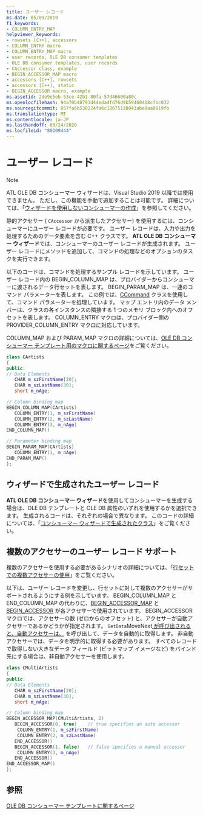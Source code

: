 ```yaml
---
title: ユーザー レコード
ms.date: 05/09/2019
f1_keywords:
- COLUMN_ENTRY_MAP
helpviewer_keywords:
- rowsets [C++], accessors
- COLUMN_ENTRY macro
- COLUMN_ENTRY_MAP macro
- user records, OLE DB consumer templates
- OLE DB consumer templates, user records
- CAccessor class, example
- BEGIN_ACCESSOR_MAP macro
- accessors [C++], rowsets
- accessors [C++], static
- BEGIN_ACCESSOR macro, example
ms.assetid: 2de9e5eb-53ce-42b1-80fa-57d46600a80c
ms.openlocfilehash: 94a70b48793d44eda4fd76d9b59460418cfbc032
ms.sourcegitcommit: 857fa6b530224fa6c18675138043aba9aa0619fb
ms.translationtype: MT
ms.contentlocale: ja-JP
ms.lasthandoff: 03/24/2020
ms.locfileid: "80209444"
---
```

# <a name="user-records"></a>ユーザー レコード

> [!NOTE]
> ATL OLE DB コンシューマー ウィザードは、Visual Studio 2019 以降では使用できません。 ただし、この機能を手動で追加することは可能です。 詳細については、「[ウィザードを使用しないコンシューマーの作成](creating-a-consumer-without-using-a-wizard.md)」を参照してください。

静的アクセサー ( `CAccessor` から派生したアクセサー) を使用するには、コンシューマーにユーザー レコードが必要です。 ユーザー レコードは、入力や出力を処理するためのデータ要素を含む C++ クラスです。 **ATL OLE DB コンシューマー ウィザード**では、コンシューマーのユーザー レコードが生成されます。 ユーザー レコードにメソッドを追加して、コマンドの処理などのオプションのタスクを実行できます。

以下のコードは、コマンドを処理するサンプル レコードを示しています。 ユーザー レコード内の BEGIN_COLUMN_MAP は、プロバイダーからコンシューマーに渡されるデータ行セットを表します。 BEGIN_PARAM_MAP は、一連のコマンド パラメーターを表します。 この例では、[CCommand](../../data/oledb/ccommand-class.md) クラスを使用して、コマンド パラメーターを処理しています。 マップ エントリ内のデータ メンバーは、クラスの各インスタンスの隣接する 1 つのメモリ ブロック内へのオフセットを表します。 COLUMN_ENTRY マクロは、プロバイダー側の PROVIDER_COLUMN_ENTRY マクロに対応しています。

COLUMN_MAP および PARAM_MAP マクロの詳細については、[OLE DB コンシューマー テンプレート用のマクロに関するページ](../../data/oledb/macros-and-global-functions-for-ole-db-consumer-templates.md)をご覧ください。

```cpp
class CArtists
{
public:
// Data Elements
   CHAR m_szFirstName[20];
   CHAR m_szLastName[30];
   short m_nAge;

// Column binding map
BEGIN_COLUMN_MAP(CArtists)
   COLUMN_ENTRY(1, m_szFirstName)
   COLUMN_ENTRY(2, m_szLastName)
   COLUMN_ENTRY(3, m_nAge)
END_COLUMN_MAP()

// Parameter binding map
BEGIN_PARAM_MAP(CArtists)
   COLUMN_ENTRY(1, m_nAge)
END_PARAM_MAP()
};
```

## <a name="wizard-generated-user-records"></a>ウィザードで生成されたユーザー レコード

**ATL OLE DB コンシューマー ウィザード**を使用してコンシューマーを生成する場合は、OLE DB テンプレートと OLE DB 属性のいずれを使用するかを選択できます。 生成されるコードは、それぞれの場合で異なります。 このコードの詳細については、「[コンシューマー ウィザードで生成されたクラス](../../data/oledb/consumer-wizard-generated-classes.md)」をご覧ください。

## <a name="user-record-support-for-multiple-accessors"></a>複数のアクセサーのユーザー レコード サポート

複数のアクセサーを使用する必要があるシナリオの詳細については、「[行セットでの複数アクセサーの使用](../../data/oledb/using-multiple-accessors-on-a-rowset.md)」をご覧ください。

以下は、ユーザー レコードを変更し、行セットに対して複数のアクセサーがサポートされるようにする例を示しています。 BEGIN_COLUMN_MAP と END_COLUMN_MAP の代わりに、[BEGIN_ACCESSOR_MAP](../../data/oledb/begin-accessor-map.md) と [BEGIN_ACCESSOR](../../data/oledb/begin-accessor.md) が各アクセサーで使用されています。 BEGIN_ACCESSOR マクロでは、アクセサーの数 (ゼロからのオフセット) と、アクセサーが自動アクセサーであるかどうかが指定されます。 `GetData`MoveNext[ が呼び出されると、自動アクセサーは、](../../data/oledb/crowset-movenext.md) を呼び出して、データを自動的に取得します。 非自動アクセサーでは、データを明示的に取得する必要があります。 すべてのレコードで取得しない大きなデータ フィールド (ビットマップ イメージなど) をバインド先にする場合は、非自動アクセサーを使用します。

```cpp
class CMultiArtists
{
public:
// Data Elements
   CHAR m_szFirstName[20];
   CHAR m_szLastName[30];
   short m_nAge;

// Column binding map
BEGIN_ACCESSOR_MAP(CMultiArtists, 2)
   BEGIN_ACCESSOR(0, true)    // true specifies an auto accessor
    COLUMN_ENTRY(1, m_szFirstName)
    COLUMN_ENTRY(2, m_szLastName)
   END_ACCESSOR()
   BEGIN_ACCESSOR(1, false)   // false specifies a manual accessor
    COLUMN_ENTRY(3, m_nAge)
   END_ACCESSOR()
END_ACCESSOR_MAP()
};
```

## <a name="see-also"></a>参照

[OLE DB コンシューマー テンプレートに関するページ](../../data/oledb/ole-db-consumer-templates-cpp.md)
